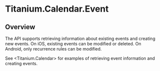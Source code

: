 # Titanium.Calendar.Event

<TypeHeader/>

## Overview

The API supports retrieving information about existing events and creating new events.
On iOS, existing events can be modified or deleted. On Android, only recurrence rules
can be modified.

See <Titanium.Calendar> for examples of retrieving event information and creating events.

<ApiDocs/>
